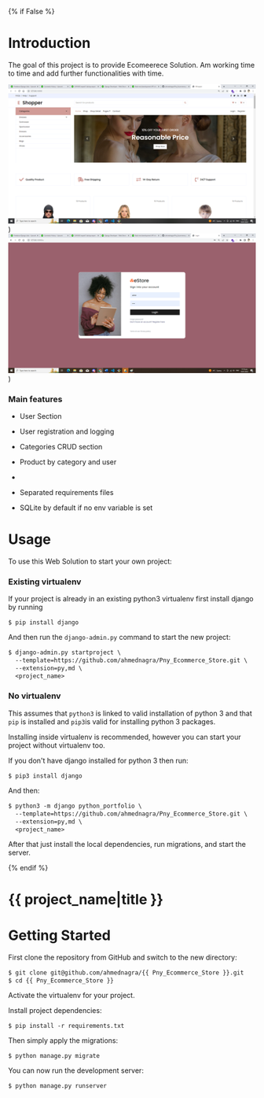 {% if False %}

# Introduction

The goal of this project is to provide Ecomeerece Solution. Am working time to time and add further functionalities with time.

![Default Home View](__screenshots/1.png))
![Default Home View](__screenshots/2.png))

### Main features

* User Section
* User registration and logging 

* Categories CRUD section
* Product by category and user

* 

* Separated requirements files

* SQLite by default if no env variable is set

# Usage

To use this Web Solution to start your own project:

### Existing virtualenv

If your project is already in an existing python3 virtualenv first install django by running

    $ pip install django
    
And then run the `django-admin.py` command to start the new project:

    $ django-admin.py startproject \
      --template=https://github.com/ahmednagra/Pny_Ecommerce_Store.git \
      --extension=py,md \
      <project_name>
      
### No virtualenv

This assumes that `python3` is linked to valid installation of python 3 and that `pip` is installed and `pip3`is valid
for installing python 3 packages.

Installing inside virtualenv is recommended, however you can start your project without virtualenv too.

If you don't have django installed for python 3 then run:

    $ pip3 install django
    
And then:

    $ python3 -m django python_portfolio \
      --template=https://github.com/ahmednagra/Pny_Ecommerce_Store.git \
      --extension=py,md \
      <project_name>
      
      
After that just install the local dependencies, run migrations, and start the server.

{% endif %}

# {{ project_name|title }}

# Getting Started

First clone the repository from GitHub and switch to the new directory:

    $ git clone git@github.com/ahmednagra/{{ Pny_Ecommerce_Store }}.git
    $ cd {{ Pny_Ecommerce_Store }}
    
Activate the virtualenv for your project.
    
Install project dependencies:

    $ pip install -r requirements.txt
    
    
Then simply apply the migrations:

    $ python manage.py migrate
    

You can now run the development server:

    $ python manage.py runserver
